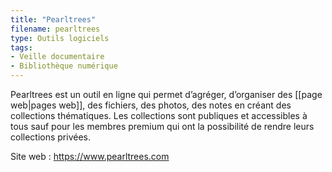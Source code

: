 ```yaml
---
title: "Pearltrees"
filename: pearltrees
type: Outils logiciels
tags:
- Veille documentaire
- Bibliothèque numérique
---
```


Pearltrees est un outil en ligne qui permet d’agréger, d’organiser des [[page web|pages web]], des fichiers, des photos, des notes en créant des collections thématiques. Les collections sont publiques et accessibles à tous sauf pour les membres premium qui ont la possibilité de rendre leurs collections privées.

Site web : <https://www.pearltrees.com>

